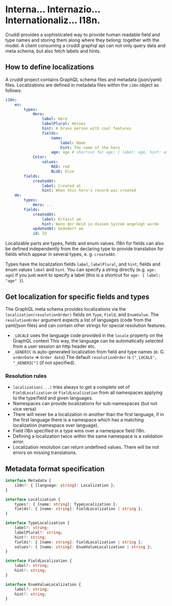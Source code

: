 # Interna... Internazio... Internationaliz... I18n.

Cruddl provides a sophisticated way to provide human readable field and type names and storing them
along where they belong: together with the model. A client consuming a cruddl graphql api can not
only query data and meta schema, but also fetch labels and hints.

## How to define localizations

A cruddl project contains GraphQL schema files and metadata (json/yaml) files. Localizations are
defined in metadata files within the `i18n` object as follows:

```yaml
i18n:
    en:
        types:
            Hero:
                label: Hero
                labelPlural: Heroes
                hint: A brave person with cool features
                fields:
                    name:
                        label: Name
                        hint: The name of the hero
                    age: age # shortcut for age: { label: age, hint: undefined }
            Color:
                values:
                    RED: red
                    BLUE: blue
        fields:
            createdAt:
                label: Created at
                hint: When this hero's record was created
    de:
        types:
            Hero: ...
        fields:
            createdAt:
                label: Erfasst am
                hint: Wann der Held in diesem System angelegt wurde
            updatedAt: Geändert am
            id: ID
```

Localizable parts are types, fields and enum values. I18n for fields can also be defined
independently from the declaring type to provide translation for fields which appear in several
types, e. g. `createdAt`.

Types have the localization fields `label`, `labelPlural`, and `hint`; fields and enum values
`label` and `hint`. You can specify a string directly (e.g. `age: age`) if you just want to specify
a label (this is a shortcut for `age: { label: "age" }`).

## Get localization for specific fields and types

The GraphQL meta schema provides localizations via the `localization(resolutionOrder)` fields on
`Type`, `Field`, and `EnumValue`. The `resolutionOrder` argument expects a list of languages (code
from the yaml/json files) and can contain other strings for special resolution features.

-   `_LOCALE` uses the language code provided in the `locale` property on the GraphQL context This
    way, the language can be automatically selected from a user session an http header etc.
-   `_GENERIC` is auto-generated localization from field and type names (e. G. `orderDate` =>
    `Order date`) The default `resolutionOrder` is `["_LOCALE", "_GENERIC"]` (if not specified).

### Resolution rules

-   `localization(...)` tries always to get a complete set of `FieldLocalization` or
    `FieldLocalization` from all namespaces applying to the type/field and given languages.
-   Namespaces can provide localizations for sub-namespaces (but not vice versa)
-   There will never be a localization in another than the first language, if in the first language
    there is a namespace which has a matching localization (namespace over language).
-   Field i18n specified in a type wins over a namespace field i18n.
-   Defining a localization twice within the same namespace is a validation error.
-   Localization resolution can return undefined values. There will be not errors on missing
    translations.

## Metadata format specification

```typescript
interface Metadata {
    i18n?: { [language: string]: Localization };
}

interface Localization {
    types?: { [name: string]: TypeLocalization };
    fields?: { [name: string]: FieldLocalization | string };
}

interface TypeLocalization {
    label?: string;
    labelPlural?: string;
    hint?: string;
    fields?: { [name: string]: FieldLocalization | string };
    values?: { [name: string]: EnumValueLocalization | string };
}

interface FieldLocalization {
    label?: string;
    hint?: string;
}

interface EnumValueLocalization {
    label?: string;
    hint?: string;
}
```
